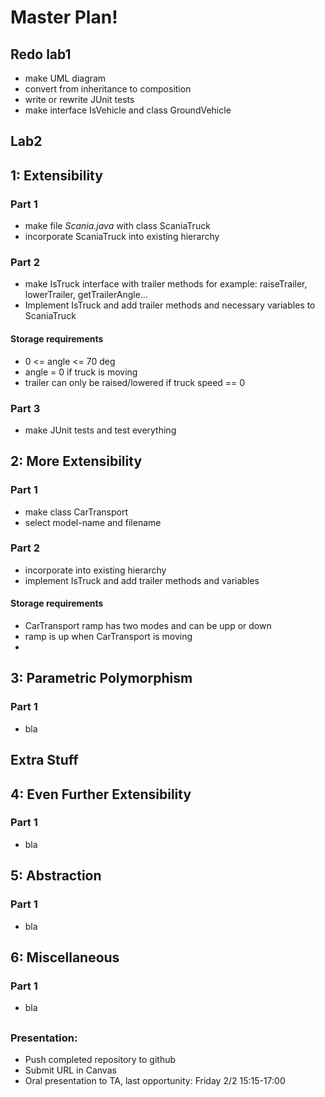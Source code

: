# Master Plan!

## Redo lab1

- make UML diagram
- convert from inheritance to composition
- write or rewrite JUnit tests
- make interface IsVehicle and class GroundVehicle

## Lab2

## 1: Extensibility

### Part 1

- make file _Scania.java_ with class ScaniaTruck
- incorporate ScaniaTruck into existing hierarchy

### Part 2

- make IsTruck interface with trailer methods for example: raiseTrailer, lowerTrailer, getTrailerAngle...
- Implement IsTruck and add trailer methods and necessary variables to ScaniaTruck

#### Storage requirements

- 0 <= angle <= 70 deg 
- angle = 0 if truck is moving
- trailer can only be raised/lowered if truck speed == 0

### Part 3

- make JUnit tests and test everything 

## 2: More Extensibility

### Part 1

- make class CarTransport
- select model-name  and filename

### Part 2

- incorporate into existing hierarchy
- implement IsTruck and add trailer methods and variables

#### Storage requirements

- CarTransport ramp has two modes and can be upp or down
- ramp is up when CarTransport is moving
- 

## 3: Parametric Polymorphism

### Part 1

- bla

## Extra Stuff

## 4: Even Further Extensibility

### Part 1

- bla

## 5: Abstraction

### Part 1

- bla

## 6: Miscellaneous

### Part 1

- bla

##

### Presentation:

- Push completed repository to github
- Submit URL in Canvas
- Oral presentation to TA, last opportunity: Friday 2/2 15:15-17:00
